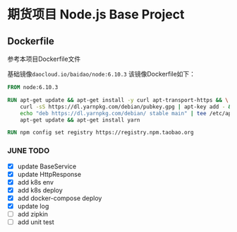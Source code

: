 # 期货项目 Node.js Base Project

## Dockerfile 
参考本项目Dockerfile文件

基础镜像`daocloud.io/baidao/node:6.10.3`
该镜像Dockerfile如下：
```Dockerfile
FROM node:6.10.3

RUN apt-get update && apt-get install -y curl apt-transport-https && \
    curl -sS https://dl.yarnpkg.com/debian/pubkey.gpg | apt-key add - && \
    echo "deb https://dl.yarnpkg.com/debian/ stable main" | tee /etc/apt/sources.list.d/yarn.list && \
    apt-get update && apt-get install yarn

RUN npm config set registry https://registry.npm.taobao.org
```

### JUNE TODO
- [x] update BaseService
- [x] update HttpResponse
- [x] add k8s env
- [x] add k8s deploy
- [x] add docker-compose deploy
- [x] update log
- [ ] add zipkin
- [ ] add unit test